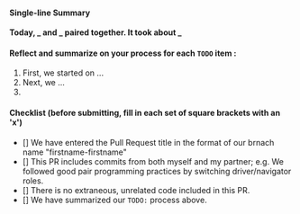#### Single-line Summary
**Today, _ and _ paired together. It took about _**

#### Reflect and summarize on your process for each `TODO` item :  
  1. First, we started on ...
  2. Next, we ...
  3. 

#### Checklist (before submitting, fill in each set of square brackets with an 'x')
- [] We have entered the Pull Request title in the format of our brnach name "firstname-firstname"
- [] This PR includes commits from both myself and my partner; e.g. We followed good pair programming practices by switching driver/navigator roles.
- [] There is no extraneous, unrelated code included in this PR.
- [] We have summarized our `TODO:` process above.
